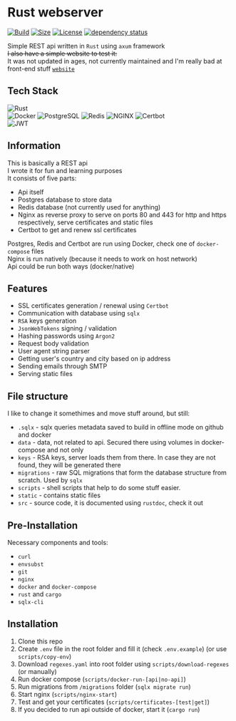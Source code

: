 # Rust webserver
[![Build](https://img.shields.io/github/actions/workflow/status/Efimish/rust-webserver/build.yaml?logo=GitHub)](https://github.com/Efimish/rust-webserver)
[![Size](https://img.shields.io/github/languages/code-size/Efimish/rust-webserver)](https://github.com/Efimish/rust-webserver)
[![License](https://img.shields.io/github/license/Efimish/rust-webserver)](https://github.com/Efimish/rust-webserver/blob/main/LICENSE)
[![dependency status](https://deps.rs/repo/github/Efimish/rust-webserver/status.svg)](https://deps.rs/repo/github/Efimish/rust-webserver)

Simple REST api written in `Rust` using `axum` framework\
~~I also have a simple website to test it:~~\
It was not updated in ages, not currently maintained
and I'm really bad at front-end stuff
[`website`](../../../website)

## Tech Stack
![Rust](https://img.shields.io/badge/-Rust-000?logo=rust&logoColor=fff)\
![Docker](https://img.shields.io/badge/-Docker-2496ED?logo=docker&logoColor=fff)
![PostgreSQL](https://img.shields.io/badge/-PostgreSQL-4169E1?logo=postgresql&logoColor=fff)
![Redis](https://img.shields.io/badge/-Redis-DC382D?logo=redis&logoColor=fff)
![NGINX](https://img.shields.io/badge/-NGINX-009639?logo=nginx&logoColor=fff)
![Certbot](https://img.shields.io/badge/-Certbot-003A70?logo=letsencrypt&logoColor=fff)\
![JWT](https://img.shields.io/badge/-Json%20Web%20Tokens-000?logo=jsonwebtokens)

## Information
This is basically a REST api\
I wrote it for fun and learning purposes\
It consists of five parts:
- Api itself
- Postgres database to store data
- Redis database (not currently used for anything)
- Nginx as reverse proxy to serve on ports 80 and 443 for http and https respectively, serve certificates and static files
- Certbot to get and renew ssl certificates

Postgres, Redis and Certbot are run using Docker, check one of `docker-compose` files\
Nginx is run natively (because it needs to work on host network)\
Api could be run both ways (docker/native)

## Features
- SSL certificates generation / renewal using `Certbot`
- Communication with database using `sqlx`
- `RSA` keys generation
- `JsonWebTokens` signing / validation
- Hashing passwords using `Argon2`
- Request body validation
- User agent string parser
- Getting user's country and city based on ip address
- Sending emails through SMTP
- Serving static files

## File structure
I like to change it somethimes and move stuff around, but still:
- `.sqlx` - sqlx queries metadata saved to build in offline mode on github and docker
- `data` - data, not related to api. Secured there using volumes in docker-compose and not only
- `keys` - RSA keys, server loads them from there. In case they are not found, they will be generated there
- `migrations` - raw SQL migrations that form the database structure from scratch. Used by `sqlx`
- `scripts` - shell scripts that help to do some stuff easier.
- `static` - contains static files
- `src` - source code, it is documented using `rustdoc`, check it out

## Pre-Installation
Necessary components and tools:
- `curl`
- `envsubst`
- `git`
- `nginx`
- `docker` and `docker-compose`
- `rust` and `cargo`
- `sqlx-cli`

## Installation
1. Clone this repo
2. Create `.env` file in the root folder and fill it (check `.env.example`) (or use `scripts/copy-env`)
3. Download `regexes.yaml` into root folder using `scripts/download-regexes` (or manually)
4. Run docker compose (`scripts/docker-run-[api|no-api]`)
5. Run migrations from `/migrations` folder (`sqlx migrate run`)
6. Start nginx (`scripts/nginx-start`)
7. Test and get your certificates (`scripts/certificates-[test|get]`)
8. If you decided to run api outside of docker, start it (`cargo run`)
